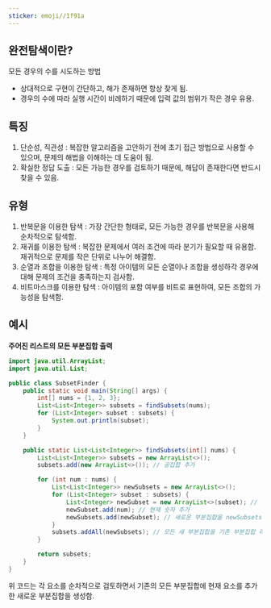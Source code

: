 ```yaml
---
sticker: emoji//1f91a
---
```


## 완전탐색이란?

모든 경우의 수를 시도하는 방법
* 상대적으로 구현이 간단하고, 해가 존재하면 항상 찾게 됨.
* 경우의 수에 따라 실행 시간이 비례하기 때문에 입력 값의 범위가 작은 경우 유용.

## 특징

1. 단순성, 직관성 : 복잡한 알고리즘을 고안하기 전에 초기 접근 방법으로 사용할 수 있으며, 문제의 해법을 이해하는 데 도움이 됨.
2. 확실한 정답 도출 : 모든 가능한 경우를 검토하기 때문에, 해답이 존재한다면 반드시 찾을 수 있음.

## 유형

1. 반복문을 이용한 탐색 : 가장 간단한 형태로, 모든 가능한 경우를 반복문을 사용해 순차적으로 탐색함.
2. 재귀를 이용한 탐색 : 복잡한 문제에서 여러 조건에 따라 분기가 필요할 때 유용함. 재귀적으로 문제를 작은 단위로 나누어 해결함.
3. 순열과 조합을 이용한 탐색 : 특정 아이템의 모든 순열이나 조합을 생성하각 경우에 대해 문제의 조건을 충족하는지 검사함.
4. 비트마스크를 이용한 탐색 : 아이템의 포함 여부를 비트로 표현하여, 모든 조합의 가능성을 탐색함.



## 예시
**주어진 리스트의 모든 부분집합 출력**

```java
import java.util.ArrayList;
import java.util.List;

public class SubsetFinder {
    public static void main(String[] args) {
        int[] nums = {1, 2, 3};
        List<List<Integer>> subsets = findSubsets(nums);
        for (List<Integer> subset : subsets) {
            System.out.println(subset);
        }
    }

    public static List<List<Integer>> findSubsets(int[] nums) {
        List<List<Integer>> subsets = new ArrayList<>();
        subsets.add(new ArrayList<>()); // 공집합 추가

        for (int num : nums) {
            List<List<Integer>> newSubsets = new ArrayList<>();
            for (List<Integer> subset : subsets) {
                List<Integer> newSubset = new ArrayList<>(subset); // 현재 부분집합을 새로운 리스트로 복사
                newSubset.add(num); // 현재 숫자 추가
                newSubsets.add(newSubset); // 새로운 부분집합을 newSubsets에 추가
            }
            subsets.addAll(newSubsets); // 모든 새 부분집합을 기존 부분집합 리스트에 추가
        }

        return subsets;
    }
}
```

위 코드는 각 요소를 순차적으로 검토하면서 기존의 모든 부분집합에 현재 요소를 추가한 새로운 부분집합을 생성함.

